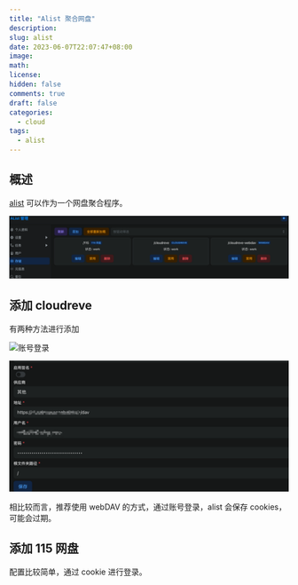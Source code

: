 ```yaml
---
title: "Alist 聚合网盘"
description:
slug: alist
date: 2023-06-07T22:07:47+08:00
image:
math:
license:
hidden: false
comments: true
draft: false
categories:
  - cloud
tags:
  - alist
---
```


## 概述

[alist](https://alist.nn.ci/) 可以作为一个网盘聚合程序。

![已经配置的存储](images/all-storage.png)

## 添加 cloudreve

有两种方法进行添加

![账号登录](images/cloudreve.png)

![WebDAV](images/cloudreve-webdav.png)

相比较而言，推荐使用 webDAV 的方式，通过账号登录，alist 会保存 cookies，可能会过期。

## 添加 115 网盘

配置比较简单，通过 cookie 进行登录。

